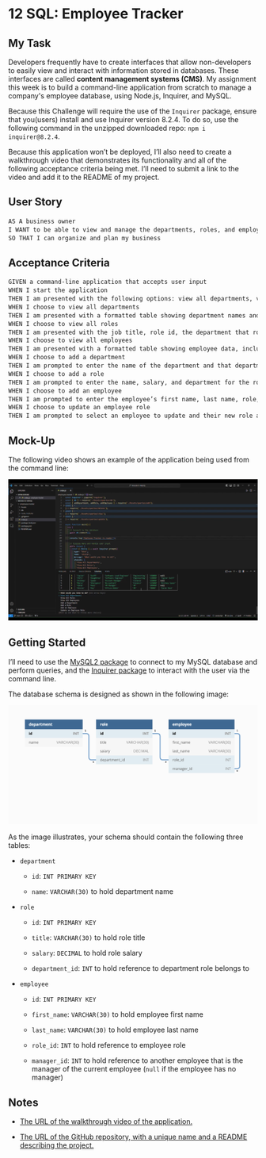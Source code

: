 # 12 SQL: Employee Tracker

## My Task

Developers frequently have to create interfaces that allow non-developers to easily view and interact with information stored in databases. These interfaces are called **content management systems (CMS)**. My assignment this week is to build a command-line application from scratch to manage a company's employee database, using Node.js, Inquirer, and MySQL.

Because this Challenge will require the use of the `Inquirer` package, ensure that you(users) install and use Inquirer version 8.2.4. To do so, use the following command in the unzipped downloaded repo: `npm i inquirer@8.2.4`.

Because this application won’t be deployed, I’ll also need to create a walkthrough video that demonstrates its functionality and all of the following acceptance criteria being met. I’ll need to submit a link to the video and add it to the README of my project.

## User Story

```md
AS A business owner
I WANT to be able to view and manage the departments, roles, and employees in my company
SO THAT I can organize and plan my business
```

## Acceptance Criteria

```md
GIVEN a command-line application that accepts user input
WHEN I start the application
THEN I am presented with the following options: view all departments, view all roles, view all employees, add a department, add a role, add an employee, and update an employee role
WHEN I choose to view all departments
THEN I am presented with a formatted table showing department names and department ids
WHEN I choose to view all roles
THEN I am presented with the job title, role id, the department that role belongs to, and the salary for that role
WHEN I choose to view all employees
THEN I am presented with a formatted table showing employee data, including employee ids, first names, last names, job titles, departments, salaries, and managers that the employees report to
WHEN I choose to add a department
THEN I am prompted to enter the name of the department and that department is added to the database
WHEN I choose to add a role
THEN I am prompted to enter the name, salary, and department for the role and that role is added to the database
WHEN I choose to add an employee
THEN I am prompted to enter the employee’s first name, last name, role, and manager, and that employee is added to the database
WHEN I choose to update an employee role
THEN I am prompted to select an employee to update and their new role and this information is updated in the database
```

## Mock-Up

The following video shows an example of the application being used from the command line:

[![A video thumbnail shows the command-line employee management application with a play button overlaying the view.](./Assets/images/12-sql-homework-video-thumbnail.png)](https://1drv.ms/v/s!AhjTQobLPW72riLZgoozemYxrp4g)

## Getting Started

I’ll need to use the [MySQL2 package](https://www.npmjs.com/package/mysql2) to connect to my MySQL database and perform queries, and the [Inquirer package](https://www.npmjs.com/package/inquirer/v/8.2.4) to interact with the user via the command line.

The database schema is designed as shown in the following image:

![Database schema includes tables labeled “employee,” role,” and “department.”](./Assets/images/12-sql-homework-demo-01.png)

As the image illustrates, your schema should contain the following three tables:

- `department`

  - `id`: `INT PRIMARY KEY`

  - `name`: `VARCHAR(30)` to hold department name

- `role`

  - `id`: `INT PRIMARY KEY`

  - `title`: `VARCHAR(30)` to hold role title

  - `salary`: `DECIMAL` to hold role salary

  - `department_id`: `INT` to hold reference to department role belongs to

- `employee`

  - `id`: `INT PRIMARY KEY`

  - `first_name`: `VARCHAR(30)` to hold employee first name

  - `last_name`: `VARCHAR(30)` to hold employee last name

  - `role_id`: `INT` to hold reference to employee role

  - `manager_id`: `INT` to hold reference to another employee that is the manager of the current employee (`null` if the employee has no manager)

## Notes

- [The URL of the walkthrough video of the application.](https://1drv.ms/v/s!AhjTQobLPW72riLZgoozemYxrp4g)

- [The URL of the GitHub repository, with a unique name and a README describing the project.](https://github.com/BadrulBorhanudin/employee-tracker)
